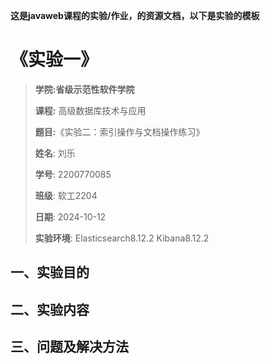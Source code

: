 **这是javaweb课程的实验/作业，的资源文档，以下是实验的模板**
# 《实验一》  
>**学院:省级示范性软件学院**
>
> **课程:** 高级数据库技术与应用
>
>**题目:**《实验二：索引操作与文档操作练习》
>
>**姓名**: 刘乐
>
>**学号**: 2200770085
>
>**班级**: 软工2204
>
>**日期**: 2024-10-12
>
>**实验环境**: Elasticsearch8.12.2 Kibana8.12.2
##  一、实验目的
## 二、实验内容
## 三、问题及解决方法